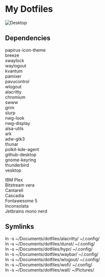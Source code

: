 # My Dotfiles

![Desktop](https://maresceres.ch/hypr.png)

## Dependencies

papirus-icon-theme  
breeze  
swaylock  
waylogout  
kvantum  
pamixer  
pavucontrol  
wlogout  
alacritty  
chromium  
swww  
grim  
slurp  
nwg-look  
nwg-display  
alsa-utils  
ark  
adw-gtk3  
thunar  
polkit-kde-agent  
github-desktop  
gnome-keyring  
thunderbird  
vesktop  
  
IBM Plex   
Bitstream vera  
Cantarell  
Cascadia  
Fontawesome 5  
Inconsolata  
Jetbrains mono nerd  
  
  
## Symlinks
  
ln -s ~/Documents/dotfiles/alacritty/ ~/.config/  
ln -s ~/Documents/dotfiles/dunst/ ~/.config/  
ln -s ~/Documents/dotfiles/hypr/ ~/.config/  
ln -s ~/Documents/dotfiles/waybar/ ~/.config/  
ln -s ~/Documents/dotfiles/wlogout/ ~/.config/  
ln -s ~/Documents/dotfiles/wofi/ ~/.config/  
ln -s ~/Documents/dotfiles/wall/ ~/Pictures/  
